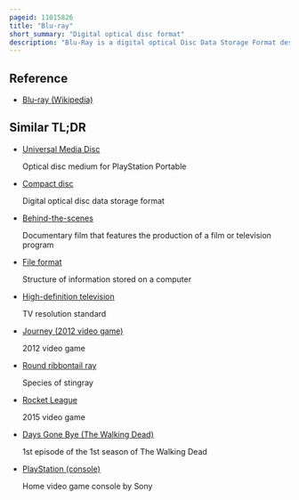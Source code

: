 ```yaml
---
pageid: 11015826
title: "Blu-ray"
short_summary: "Digital optical disc format"
description: "Blu-Ray is a digital optical Disc Data Storage Format designed to replace the Dvd Format. It was invented and developed in 2005 and released Worldwide on June 20, 2006, capable of storing several Hours of High-Definition Video. The main Application of Blu-Ray is as a Medium for video Material such as Feature Films and for the physical Distribution of Video Games for Playstation 3 Playstation 4 Playstation 5. The Name Refers to the Blue Laser used to read the Disc which allows Information to be stored at a higher Density than is possible with the longer Wavelength red Laser used for Dvds."
---
```


## Reference

- [Blu-ray (Wikipedia)](https://en.wikipedia.org/?curid=11015826)

## Similar TL;DR

- [Universal Media Disc](/tldr/en/universal-media-disc)

  Optical disc medium for PlayStation Portable

- [Compact disc](/tldr/en/compact-disc)

  Digital optical disc data storage format

- [Behind-the-scenes](/tldr/en/behind-the-scenes)

  Documentary film that features the production of a film or television program

- [File format](/tldr/en/file-format)

  Structure of information stored on a computer

- [High-definition television](/tldr/en/high-definition-television)

  TV resolution standard

- [Journey (2012 video game)](/tldr/en/journey-2012-video-game)

  2012 video game

- [Round ribbontail ray](/tldr/en/round-ribbontail-ray)

  Species of stingray

- [Rocket League](/tldr/en/rocket-league)

  2015 video game

- [Days Gone Bye (The Walking Dead)](/tldr/en/days-gone-bye-the-walking-dead)

  1st episode of the 1st season of The Walking Dead

- [PlayStation (console)](/tldr/en/playstation-console)

  Home video game console by Sony
